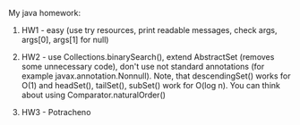 My java homework:

1) HW1 - easy (use try resources, print readable messages, check args, args[0], args[1] for null)

2) HW2 - use Collections.binarySearch(), extend AbstractSet (removes some unnecessary code), don't use not standard annotations (for example javax.annotation.Nonnull).
Note, that descendingSet() works for O(1) and headSet(), tailSet(), subSet() work for O(log n).
You can think about using Comparator.naturalOrder()

3) HW3 - Potracheno